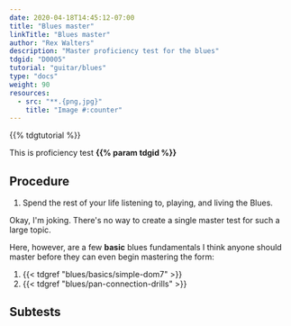```yaml
---
date: 2020-04-18T14:45:12-07:00
title: "Blues master"
linkTitle: "Blues master"
author: "Rex Walters"
description: "Master proficiency test for the blues"
tdgid: "D0005"
tutorial: "guitar/blues"
type: "docs"
weight: 90
resources:
  - src: "**.{png,jpg}"
    title: "Image #:counter"
---
```


{{% tdgtutorial %}}

This is proficiency test **{{% param tdgid %}}**

## Procedure

1. Spend the rest of your life listening to, playing, and living the Blues.

Okay, I'm joking. There's no way to create a single master test for such a large
topic.

Here, however, are a few **basic** blues fundamentals I think anyone should
master before they can even begin mastering the form:

1. {{< tdgref "blues/basics/simple-dom7" >}}
2. {{< tdgref "blues/pan-connection-drills" >}}


## Subtests


